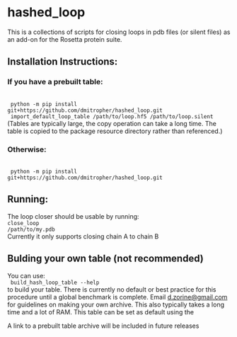 # hashed_loop

This is a collections of scripts for closing loops in pdb files (or silent files) as an add-on for the Rosetta protein suite.

## Installation Instructions:

### If you have a prebuilt table:
<br/>
<code> python -m pip install git+https://github.com/dmitropher/hashed_loop.git </code><br/>
<code> import_default_loop_table /path/to/loop.hf5 /path/to/loop.silent </code><br/>
(Tables are typically large, the copy operation can take a long time. The table is copied to the package resource directory rather than referenced.)

### Otherwise:
<br/>
<code> python -m pip install git+https://github.com/dmitropher/hashed_loop.git </code>


## Running:

The loop closer should be usable by running:
<br/><code>close_loop /path/to/my.pdb</code><br/>
Currently it only supports closing chain A to chain B

## Bulding your own table (not recommended)
You can use: <br/> <code> build_hash_loop_table --help </code> <br/> to build your table. There is currently no default or best practice for this procedure until a global benchmark is complete. Email d.zorine@gmail.com for guidelines on making your own archive. This also typically takes a long time and a lot of RAM. This table can be set as default using the

A link to a prebuilt table archive will be included in future releases

